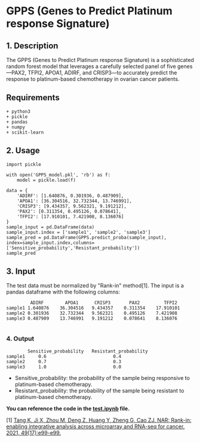 # GPPS (Genes to Predict Platinum response Signature)

## 1. Description

The GPPS (Genes to Predict Platinum response Signature) is a sophisticated random forest model that leverages a carefully selected panel of five genes—PAX2, TFPI2, APOA1, ADIRF, and CRISP3—to accurately predict the response to platinum-based chemotherapy in ovarian cancer patients.

## Requirements

```
+ python3
+ pickle 
+ pandas
+ numpy
+ scikit-learn
```

## 2. Usage
```
import pickle

with open('GPPS_model.pkl', 'rb') as f:
    model = pickle.load(f)

data = {
    'ADIRF': [1.640876, 0.301936, 0.487909],
    'APOA1': [36.304516, 32.732344, 13.746991],
    'CRISP3': [9.434357, 9.562321, 9.191212],
    'PAX2': [0.311354, 0.495126, 0.078641],
    'TFPI2': [17.910101, 7.421908, 8.136076]
}
sample_input = pd.DataFrame(data)
sample_input.index = ['sample1', 'sample2', 'sample3']
sample_pred = pd.DataFrame(GPPS.predict_proba(sample_input), index=sample_input.index,columns=['Sensitive_probability','Resistant_probability'])
sample_pred 
```

## 3. Input 

The test data must be normalized by "Rank-in" method[1]. The input is a pandas dataframe with the following columns:
```
         ADIRF	      APOA1	     CRISP3	      PAX2	       TFPI2
sample1	1.640876	36.304516	9.434357	0.311354	17.910101
sample2	0.301936	32.732344	9.562321	0.495126	7.421908
sample3	0.487909	13.746991	9.191212	0.078641	8.136076
 
```

### 4. Output
```
        Sensitive_probability	Resistant_probability
sample1	    0.6	                        0.4
sample2	    0.7	                        0.3
sample3	    1.0	                        0.0
```
+ Sensitive_probability: the probability of the sample being responsive to platinum-based chemotherapy.
+ Resistant_probability: the probability of the sample being resistant to platinum-based chemotherapy.

**You can reference the code in the [test.ipynb](./test.ipynb) file.**



[1] [Tang K, Ji X, Zhou M, Deng Z, Huang Y, Zheng G, Cao ZJ. NAR: Rank-in: enabling integrative analysis across microarray and RNA-seq for cancer. 2021, 49(17):e99-e99.](https://academic.oup.com/nar/article/49/17/e99/6313237?login=false)